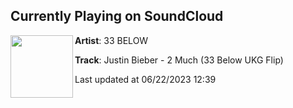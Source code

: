 ## Currently Playing on SoundCloud

[<img align="left" width="100" src="https://i1.sndcdn.com/artworks-KxQL4UN9iyzZQAqg-OTQELA-t500x500.jpg">](https://soundcloud.com/33below/justin-bieber-2-much-33-below-ukg-flip)

**Artist**: 33 BELOW 

**Track**: Justin Bieber - 2 Much (33 Below UKG Flip)

Last updated at 06/22/2023 12:39
